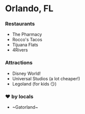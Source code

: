 # Orlando, FL

### Restaurants

- The Pharmacy
- Rocco's Tacos
- Tijuana Flats
- 4Rivers

### Attractions

- Disney World!
- Universal Studios (a lot cheaper!)
- Legoland (for kids :smirk:)

### :heart: by locals

- ~Gatorland~
